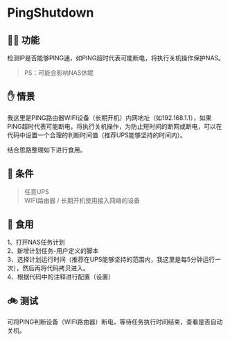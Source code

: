 # PingShutdown

## 🕵️‍♂️ 功能  

检测IP是否能够PING通，如PING超时代表可能断电，将执行关机操作保护NAS。  
> PS：可能会影响NAS休眠  

## ✋ 情景

我这里是PING路由器WIFI设备（长期开机）内网地址（如192.168.1.1），如果PING超时代表可能断电，将执行关机操作，为防止短时间的断网或断电，可以在代码中设置一个合理的判断时间值（推荐UPS能够坚持的时间内）。  
  
结合思路整理如下进行食用。

## 🎈 条件

> 任意UPS  
> WIFI路由器 / 长期开机使用接入网络的设备

## 🍴 食用

1、打开NAS任务计划  
2、新增计划任务-用户定义的脚本  
3、选择计划运行时间（推荐在UPS能够坚持的范围内，我这里是每5分钟运行一次），然后再将代码拷贝进入。  
4、根据代码中的注释进行配置（设置）  

## 🚲 测试  

可将PING判断设备（WIFI路由器）断电，等待任务执行时间结束，查看是否自动关机。